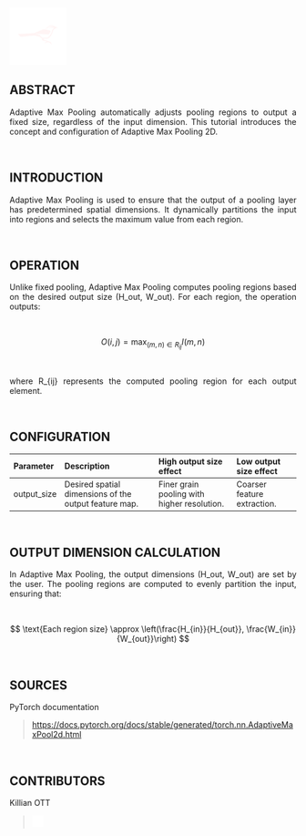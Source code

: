 <a href="https://www.teamcardinalis.com/">
   <img src="Logo/teamcardinalis.png" alt="Team Cardinalis" width="100">
</a>

## ABSTRACT

<p align="justify">
Adaptive Max Pooling automatically adjusts pooling regions to output a fixed size, regardless of the input dimension. This tutorial introduces the concept and configuration of Adaptive Max Pooling 2D.
</p>

<br>

## INTRODUCTION

<p align="justify">
Adaptive Max Pooling is used to ensure that the output of a pooling layer has predetermined spatial dimensions. It dynamically partitions the input into regions and selects the maximum value from each region.
</p>

<br>

## OPERATION

<p align="justify">
Unlike fixed pooling, Adaptive Max Pooling computes pooling regions based on the desired output size (H_out, W_out). For each region, the operation outputs:
</p>

<br>

$$
O(i,j)= \max_{(m,n) \in R_{ij}} I(m,n)
$$

<br>

<p align="justify">
where R_{ij} represents the computed pooling region for each output element.
</p>

<br>

## CONFIGURATION

| Parameter         | Description                                                            | High output size effect                     | Low output size effect                |
| :---------------- | :--------------------------------------------------------------------- | :------------------------------------------ | :------------------------------------- |
| output_size       | Desired spatial dimensions of the output feature map.                 | Finer grain pooling with higher resolution. | Coarser feature extraction.            |

<br>

## OUTPUT DIMENSION CALCULATION

<p align="justify">
In Adaptive Max Pooling, the output dimensions (H_out, W_out) are set by the user. The pooling regions are computed to evenly partition the input, ensuring that:
</p>

<br>

$$
\text{Each region size} \approx \left(\frac{H_{in}}{H_{out}}, \frac{W_{in}}{W_{out}}\right)
$$

<br>

## SOURCES

PyTorch documentation
> https://docs.pytorch.org/docs/stable/generated/torch.nn.AdaptiveMaxPool2d.html

<br>

## CONTRIBUTORS

Killian OTT  
> <a href="https://www.linkedin.com/in/killian-ott/">
>  <img src="Logo/linkedin.png" alt="LinkedIn" width="20">
> </a>
